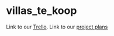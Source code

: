 # villas_te_koop
Link to our [Trello](https://trello.com/b/w4vjH2kk/villatekoop).
Link to our [project plans](https://glrnl-my.sharepoint.com/:w:/g/personal/87266_glr_nl/EeW8Fz0OXmhLscy1e-eJdvoBl4XkCPH1zFHIaaDZByhM-Q?e=ImO8kJ)
